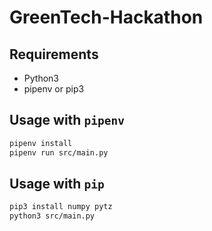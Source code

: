 # GreenTech-Hackathon

## Requirements
- Python3
- pipenv or pip3

## Usage with `pipenv`
```bash
pipenv install
pipenv run src/main.py
```

## Usage with `pip`
```bash
pip3 install numpy pytz
python3 src/main.py
```
